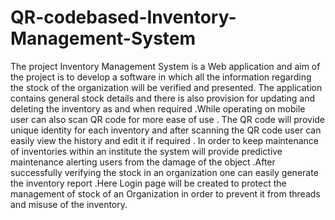 # QR-codebased-Inventory-Management-System
The project Inventory Management System is a Web application and aim of the project is to develop a software in which all the information regarding the stock of the organization will be verified and  presented. The application contains general stock details and there is also provision for updating and deleting the inventory as and when required .While operating on mobile user can also scan QR code for more ease of use . The QR code will provide unique identity for each inventory and after scanning the QR code user can easily view the history and edit it if required . In order to keep maintenance of inventories within an institute the system will provide predictive maintenance alerting users from the damage of the object .After successfully verifying the stock in an organization one can easily generate the inventory report .Here Login page will be created to protect the management of stock of an Organization in order to prevent it from threads and misuse of the inventory.
